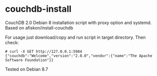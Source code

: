 # couchdb-install
CouchDB 2.0 Debian 8 installation script with proxy option and systemd. Based on afiskon/install-couchdb

For usage just download/copy and run script in target directory. Then check:

```
# curl -X GET http://127.0.0.1:5984
{"couchdb":"Welcome","version":"2.0.0","vendor":{"name":"The Apache Software Foundation"}}

```

Tested on Debian 8.7
